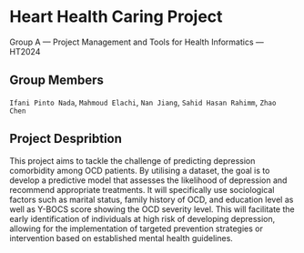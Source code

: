 Heart Health Caring Project 
==============================================
Group A — Project Management and Tools for Health Informatics — HT2024

## Group Members
`Ifani Pinto Nada`, `Mahmoud Elachi`, `Nan Jiang`, `Sahid Hasan Rahimm`, `Zhao Chen`  
## Project Despribtion
This project aims to tackle the challenge of predicting depression comorbidity among OCD patients. By utilising a dataset, the goal is to develop a predictive model that assesses the likelihood of depression and recommend appropriate treatments. It will specifically use sociological factors such as marital status, family history of OCD, and education level as well as Y-BOCS score showing the OCD severity level. This will facilitate the early identification of individuals at high risk of developing depression, allowing for the implementation of targeted prevention strategies or intervention based on established mental health guidelines. 
